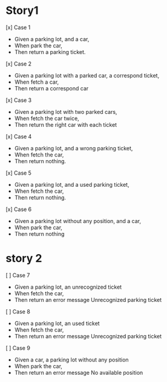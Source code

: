 # Story1

[x] Case 1
- Given a parking lot, and a car,
- When park the car,
- Then return a parking ticket.

[x] Case 2
- Given a parking lot with a parked car, a correspond ticket,
- When fetch a car,
- Then return a correspond car

[x] Case 3
- Given a parking lot with two parked cars,
- When fetch the car twice,
- Then return the right car with each ticket

[x] Case 4 
- Given a parking lot, and a wrong parking ticket, 
- When fetch the car, 
- Then return nothing.

[x] Case 5 
- Given a parking lot, and a used parking ticket,
- When fetch the car,
- Then return nothing.

[x] Case 6 
- Given a parking lot without any position, and a car, 
- When park the car,
- Then return nothing

# story 2

[ ] Case 7
- Given a parking lot, an unrecognized ticket
- When fetch the car,
- Then return an error message Unrecognized parking ticket

[ ] Case 8
- Given a parking lot, an used ticket
- When fetch the car,
- Then return an error message Unrecognized parking ticket

[ ] Case 9
- Given a car, a parking lot without any position
- When park the car,
- Then return an error message No available position
